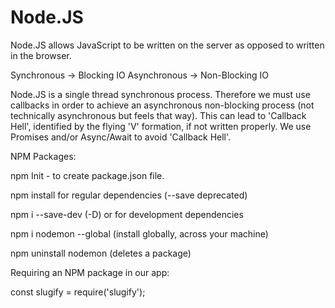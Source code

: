 # Node.JS

Node.JS allows JavaScript to be written on the server as opposed to written in the browser.

Synchronous -> Blocking IO
Asynchronous -> Non-Blocking IO

Node.JS is a single thread synchronous process. Therefore we must use callbacks in order to achieve an asynchronous non-blocking process (not technically asynchronous but feels that way). This can lead to 'Callback Hell', identified by the flying 'V' formation, if not written properly. We use Promises and/or Async/Await to avoid 'Callback Hell'.

NPM Packages:

npm Init - to create package.json file.

npm install for regular dependencies (--save deprecated)

npm i --save-dev (-D) or for development dependencies

npm i nodemon --global (install globally, across your machine)

npm uninstall nodemon (deletes a package)

Requiring an NPM package in our app:

const slugify = require('slugify');
